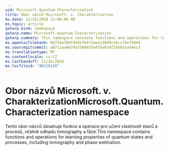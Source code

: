 ```yaml
---
uid: Microsoft.Quantum.Characterization
title: Obor názvů Microsoft. v. Charakterization
ms.date: 11/25/2020 12:00:00 AM
ms.topic: article
qsharp.kind: namespace
qsharp.name: Microsoft.Quantum.Characterization
qsharp.summary: This namespace contains functions and operations for learning properties of quantum states and processes, including tomography and phase estimation.
ms.openlocfilehash: 96724a788f045b76473aee138d9c44ccfbef5d44
ms.sourcegitcommit: a87c1aa8e7453360025e47ba614f25b02ea84ec3
ms.translationtype: MT
ms.contentlocale: cs-CZ
ms.lasthandoff: 11/26/2020
ms.locfileid: "96216128"
---
```

# <a name="microsoftquantumcharacterization-namespace"></a><span data-ttu-id="367a1-102">Obor názvů Microsoft. v. Charakterization</span><span class="sxs-lookup"><span data-stu-id="367a1-102">Microsoft.Quantum.Characterization namespace</span></span>

<span data-ttu-id="367a1-103">Tento obor názvů obsahuje funkce a operace pro učení vlastností stavů a procesů, včetně odhadu tomography a fáze.</span><span class="sxs-lookup"><span data-stu-id="367a1-103">This namespace contains functions and operations for learning properties of quantum states and processes, including tomography and phase estimation.</span></span>

